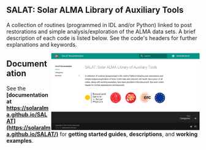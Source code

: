 ## SALAT: Solar ALMA Library of Auxiliary Tools

A collection of routines (programmed in IDL and/or Python) linked to post restorations and simple analysis/exploration of the ALMA data sets. A brief description of each code is listed below. See the code's headers for further explanations and keywords.


<img align="right" src="docs/images/docsScreenshot.jpg" alt="" height="200"/>

## Documentation

See the **[documentation at https://solaralma.github.io/SALAT](https://solaralma.github.io/SALAT/)** for **getting started guides**, **descriptions**, and **working examples**.
